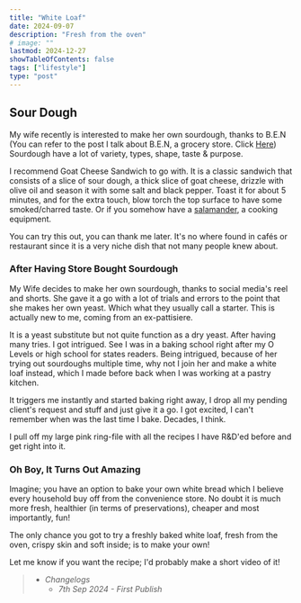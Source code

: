 ```yaml
---
title: "White Loaf"
date: 2024-09-07
description: "Fresh from the oven"
# image: ""
lastmod: 2024-12-27
showTableOfContents: false
tags: ["lifestyle"]
type: "post"
---
```


## Sour Dough

My wife recently is interested to make her own sourdough, thanks to B.E.N (You can refer to the post I talk about B.E.N, a grocery store. Click [Here](https://alterego.berlime.com/posts/ben/)) Sourdough have a lot of variety, types, shape, taste & purpose.

I recommend Goat Cheese Sandwich to go with. It is a classic sandwich that consists of a slice of sour dough, a thick slice of goat cheese, drizzle with olive oil and season it with some salt and black pepper. Toast it for about 5 minutes, and for the extra touch, blow torch the top surface to have some smoked/charred taste. Or if you somehow have a [salamander](https://www.webstaurantstore.com/guide/969/what-is-a-salamander-oven.html), a cooking equipment.

You can try this out, you can thank me later. It's no where found in cafés or restaurant since it is a very niche dish that not many people knew about.

### After Having Store Bought Sourdough

My Wife decides to make her own sourdough, thanks to social media's reel and shorts. She gave it a go with a lot of trials and errors to the point that she makes her own yeast. Which what they usually call a starter. This is actually new to me, coming from an ex-pattisiere.

It is a yeast substitute but not quite function as a dry yeast. After having many tries. I got intrigued. See I was in a baking school right after my O Levels or high school for states readers. Being intrigued, because of her trying out sourdoughs multiple time, why not I join her and make a white loaf instead, which I made before back when I was working at a pastry kitchen.

It triggers me instantly and started baking right away, I drop all my pending client's request and stuff and just give it a go. I got excited, I can't remember when was the last time I bake. Decades, I think.

I pull off my large pink ring-file with all the recipes I have R&D'ed before and get right into it.

### Oh Boy, It Turns Out Amazing

Imagine; you have an option to bake your own white bread which I believe every household buy off from the convenience store.
No doubt it is much more fresh, healthier (in terms of preservations), cheaper and most importantly, fun!

The only chance you got to try a freshly baked white loaf, fresh from the oven, crispy skin and soft inside; is to make your own!

Let me know if you want the recipe; I'd probably make a short video of it!

> - *Changelogs*
>   - *7th Sep 2024 - First Publish*
